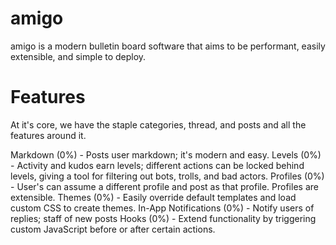 # amigo
amigo is a modern bulletin board software that aims to be performant, easily extensible, and simple to deploy.

# Features
At it's core, we have the staple categories, thread, and posts and all the features around it.

Markdown (0%) - Posts user markdown; it's modern and easy.
Levels (0%) - Activity and kudos earn levels; different actions can be locked behind levels, giving a tool for filtering out bots, trolls, and bad actors.
Profiles (0%) - User's can assume a different profile and post as that profile. Profiles are extensible.
Themes (0%) - Easily override default templates and load custom CSS to create themes.
In-App Notifications (0%) - Notify users of replies; staff of new posts
Hooks (0%) - Extend functionality by triggering custom JavaScript before or after certain actions.